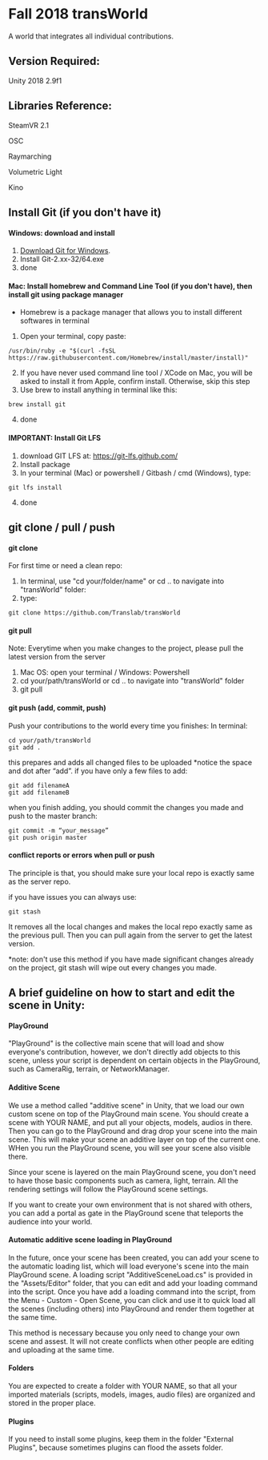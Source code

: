 # Fall 2018 transWorld
A world that integrates all individual contributions.

## Version Required:
Unity 2018 2.9f1

## Libraries Reference:
SteamVR 2.1

OSC

Raymarching

Volumetric Light

Kino

## Install Git (if you don't have it)
#### Windows: download and install
1. [Download Git for Windows](https://git-scm.com/downloads/win).
2. Install Git-2.xx-32/64.exe
3. done

#### Mac: Install homebrew and Command Line Tool (if you don't have), then install git using package manager
- Homebrew is a package manager that allows you to install different softwares in terminal
1. Open your terminal, copy paste:
```shell
/usr/bin/ruby -e "$(curl -fsSL https://raw.githubusercontent.com/Homebrew/install/master/install)"
```
2. If you have never used command line tool / XCode on Mac, you will be asked to install it from Apple, confirm install. Otherwise, skip this step
3. Use brew to install anything in terminal like this:
```shell
brew install git
```
4. done

#### IMPORTANT: Install Git LFS 
1. download GIT LFS at: https://git-lfs.github.com/
2. Install package
3. In your terminal (Mac) or powershell / Gitbash / cmd (Windows), type:
```shell
git lfs install
```
4. done

## git clone / pull / push
#### git clone
For first time or need a clean repo:
1. In terminal, use "cd your/folder/name" or cd .. to navigate into "transWorld" folder:
2. type:
```shell
git clone https://github.com/Translab/transWorld
```

#### git pull
Note: Everytime when you make changes to the project, please pull the latest version from the server
1. Mac OS: open your terminal / Windows: Powershell
2. cd your/path/transWorld or cd .. to navigate into "transWorld" folder
3. git pull 


#### git push (add, commit, push)
Push your contributions to the world every time you finishes:
In terminal:
```shell
cd your/path/transWorld
git add .  
```
this prepares and adds all changed files to be uploaded *notice the space and dot after “add”.
if you have only a few files to add:
```shell
git add filenameA
git add filenameB
```
when you finish adding, you should commit the changes you made and push to the master branch:
```shell
git commit -m “your_message”
git push origin master
```

#### conflict reports or errors when pull or push
The principle is that, you should make sure your local repo is exactly same as the server repo.

if you have issues
you can always use:
```shell
git stash
```
It removes all the local changes and makes the local repo exactly same as the previous pull. Then you can pull again from the server to get the latest version. 

*note: don't use this method if you have made significant changes already on the project, git stash will wipe out every changes you made.

## A brief guideline on how to start and edit the scene in Unity:
#### PlayGround
"PlayGround" is the collective main scene that will load and show everyone's contribution, however, we don't directly add objects to this scene, unless your script is dependent on certain objects in the PlayGround, such as CameraRig, terrain, or NetworkManager.

#### Additive Scene
We use a method called "additive scene" in Unity, that we load our own custom scene on top of the PlayGround main scene. You should create a scene with YOUR NAME, and put all your objects, models, audios in there. Then you can go to the PlayGround and drag drop your scene into the main scene. This will make your scene an additive layer on top of the current one. WHen you run the PlayGround scene, you will see your scene also visible there.

Since your scene is layered on the main PlayGround scene, you don't need to have those basic components such as camera, light, terrain. All the rendering settings will follow the PlayGround scene settings.

If you want to create your own environment that is not shared with others, you can add a portal as gate in the PlayGround scene that teleports the audience into your world.

#### Automatic additive scene loading in PlayGround
In the future, once your scene has been created, you can add your scene to the automatic loading list, which will load everyone's scene into the main PlayGround scene. A loading script "AdditiveSceneLoad.cs" is provided in the "Assets/Editor" folder, that you can edit and add your loading command into the script. Once you have add a loading command into the script, from the Menu - Custom - Open Scene, you can click and use it to quick load all the scenes (including others) into PlayGround and render them together at the same time.

This method is necessary because you only need to change your own scene and assest. It will not create conflicts when other people are editing and uploading at the same time.

#### Folders
You are expected to create a folder with YOUR NAME, so that all your imported materials (scripts, models, images, audio files) are organized and stored in the proper place. 

#### Plugins
If you need to install some plugins, keep them in the folder "External Plugins", because sometimes plugins can flood the assets folder.